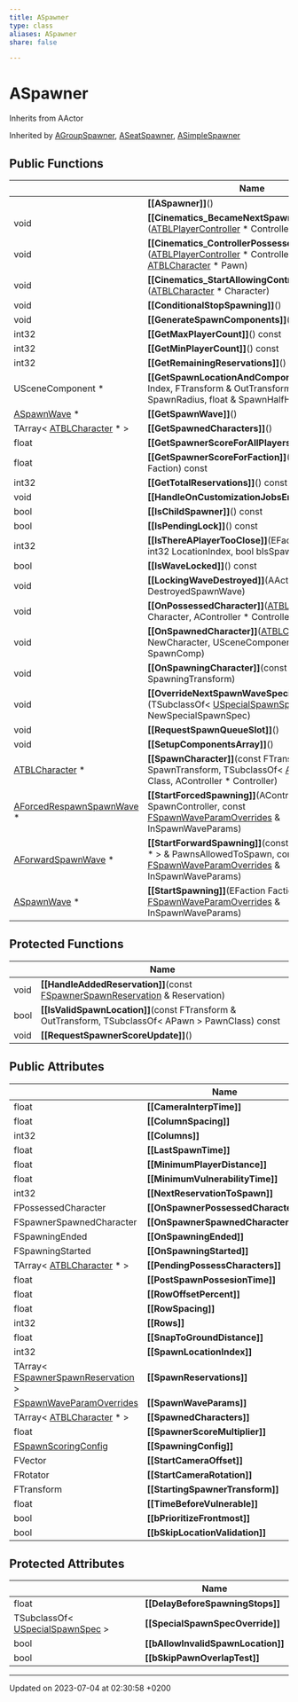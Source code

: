 ```yaml
---
title: ASpawner
type: class
aliases: ASpawner
share: false

---
```


# ASpawner





Inherits from AActor

Inherited by [AGroupSpawner](/docs/SDK/Source/Classes/classAGroupSpawner.md), [ASeatSpawner](/docs/SDK/Source/Classes/classASeatSpawner.md), [ASimpleSpawner](/docs/SDK/Source/Classes/classASimpleSpawner.md)

## Public Functions

|                | Name           |
| -------------- | -------------- |
| | **[[ASpawner]]**() |
| void | **[[Cinematics_BecameNextSpawner]]**([ATBLPlayerController](/docs/SDK/Source/Classes/classATBLPlayerController.md) * Controller) |
| void | **[[Cinematics_ControllerPossessedPawn]]**([ATBLPlayerController](/docs/SDK/Source/Classes/classATBLPlayerController.md) * Controller, [ATBLCharacter](/docs/SDK/Source/Classes/classATBLCharacter.md) * Pawn) |
| void | **[[Cinematics_StartAllowingControl]]**([ATBLCharacter](/docs/SDK/Source/Classes/classATBLCharacter.md) * Character) |
| void | **[[ConditionalStopSpawning]]**() |
| void | **[[GenerateSpawnComponents]]**() |
| int32 | **[[GetMaxPlayerCount]]**() const |
| int32 | **[[GetMinPlayerCount]]**() const |
| int32 | **[[GetRemainingReservations]]**() const |
| USceneComponent * | **[[GetSpawnLocationAndComponent]]**(int32 Index, FTransform & OutTransform, float & SpawnRadius, float & SpawnHalfHeight) const |
| [ASpawnWave](/docs/SDK/Source/Classes/classASpawnWave.md) * | **[[GetSpawnWave]]**() |
| TArray< [ATBLCharacter](/docs/SDK/Source/Classes/classATBLCharacter.md) * > | **[[GetSpawnedCharacters]]**() |
| float | **[[GetSpawnerScoreForAllPlayers]]**() const |
| float | **[[GetSpawnerScoreForFaction]]**(EFaction Faction) const |
| int32 | **[[GetTotalReservations]]**() const |
| void | **[[HandleOnCustomizationJobsEmptied]]**() |
| bool | **[[IsChildSpawner]]**() const |
| bool | **[[IsPendingLock]]**() const |
| int32 | **[[IsThereAPlayerTooClose]]**(EFaction Faction, int32 LocationIndex, bool bIsSpawningIn) const |
| bool | **[[IsWaveLocked]]**() const |
| void | **[[LockingWaveDestroyed]]**(AActor * DestroyedSpawnWave) |
| void | **[[OnPossessedCharacter]]**([ATBLCharacter](/docs/SDK/Source/Classes/classATBLCharacter.md) * Character, AController * Controller) |
| void | **[[OnSpawnedCharacter]]**([ATBLCharacter](/docs/SDK/Source/Classes/classATBLCharacter.md) * NewCharacter, USceneComponent * SpawnComp) |
| void | **[[OnSpawningCharacter]]**(const FTransform & SpawningTransform) |
| void | **[[OverrideNextSpawnWaveSpecialSpawnSpec]]**(TSubclassOf< [USpecialSpawnSpec](/docs/SDK/Source/Classes/classUSpecialSpawnSpec.md) > NewSpecialSpawnSpec) |
| void | **[[RequestSpawnQueueSlot]]**() |
| void | **[[SetupComponentsArray]]**() |
| [ATBLCharacter](/docs/SDK/Source/Classes/classATBLCharacter.md) * | **[[SpawnCharacter]]**(const FTransform & SpawnTransform, TSubclassOf< [ATBLCharacter](/docs/SDK/Source/Classes/classATBLCharacter.md) > Class, AController * Controller) |
| [AForcedRespawnSpawnWave](/docs/SDK/Source/Classes/classAForcedRespawnSpawnWave.md) * | **[[StartForcedSpawning]]**(AController * SpawnController, const [FSpawnWaveParamOverrides](/docs/SDK/Source/Classes/structFSpawnWaveParamOverrides.md) & InSpawnWaveParams) |
| [AForwardSpawnWave](/docs/SDK/Source/Classes/classAForwardSpawnWave.md) * | **[[StartForwardSpawning]]**(const TArray< APawn * > & PawnsAllowedToSpawn, const [FSpawnWaveParamOverrides](/docs/SDK/Source/Classes/structFSpawnWaveParamOverrides.md) & InSpawnWaveParams) |
| [ASpawnWave](/docs/SDK/Source/Classes/classASpawnWave.md) * | **[[StartSpawning]]**(EFaction Faction, const [FSpawnWaveParamOverrides](/docs/SDK/Source/Classes/structFSpawnWaveParamOverrides.md) & InSpawnWaveParams) |

## Protected Functions

|                | Name           |
| -------------- | -------------- |
| void | **[[HandleAddedReservation]]**(const [FSpawnerSpawnReservation](/docs/SDK/Source/Classes/structFSpawnerSpawnReservation.md) & Reservation) |
| bool | **[[IsValidSpawnLocation]]**(const FTransform & OutTransform, TSubclassOf< APawn > PawnClass) const |
| void | **[[RequestSpawnerScoreUpdate]]**() |

## Public Attributes

|                | Name           |
| -------------- | -------------- |
| float | **[[CameraInterpTime]]**  |
| float | **[[ColumnSpacing]]**  |
| int32 | **[[Columns]]**  |
| float | **[[LastSpawnTime]]**  |
| float | **[[MinimumPlayerDistance]]**  |
| float | **[[MinimumVulnerabilityTime]]**  |
| int32 | **[[NextReservationToSpawn]]**  |
| FPossessedCharacter | **[[OnSpawnerPossessedCharacter]]**  |
| FSpawnerSpawnedCharacter | **[[OnSpawnerSpawnedCharacter]]**  |
| FSpawningEnded | **[[OnSpawningEnded]]**  |
| FSpawningStarted | **[[OnSpawningStarted]]**  |
| TArray< [ATBLCharacter](/docs/SDK/Source/Classes/classATBLCharacter.md) * > | **[[PendingPossessCharacters]]**  |
| float | **[[PostSpawnPossesionTime]]**  |
| float | **[[RowOffsetPercent]]**  |
| float | **[[RowSpacing]]**  |
| int32 | **[[Rows]]**  |
| float | **[[SnapToGroundDistance]]**  |
| int32 | **[[SpawnLocationIndex]]**  |
| TArray< [FSpawnerSpawnReservation](/docs/SDK/Source/Classes/structFSpawnerSpawnReservation.md) > | **[[SpawnReservations]]**  |
| [FSpawnWaveParamOverrides](/docs/SDK/Source/Classes/structFSpawnWaveParamOverrides.md) | **[[SpawnWaveParams]]**  |
| TArray< [ATBLCharacter](/docs/SDK/Source/Classes/classATBLCharacter.md) * > | **[[SpawnedCharacters]]**  |
| float | **[[SpawnerScoreMultiplier]]**  |
| [FSpawnScoringConfig](/docs/SDK/Source/Classes/structFSpawnScoringConfig.md) | **[[SpawningConfig]]**  |
| FVector | **[[StartCameraOffset]]**  |
| FRotator | **[[StartCameraRotation]]**  |
| FTransform | **[[StartingSpawnerTransform]]**  |
| float | **[[TimeBeforeVulnerable]]**  |
| bool | **[[bPrioritizeFrontmost]]**  |
| bool | **[[bSkipLocationValidation]]**  |

## Protected Attributes

|                | Name           |
| -------------- | -------------- |
| float | **[[DelayBeforeSpawningStops]]**  |
| TSubclassOf< [USpecialSpawnSpec](/docs/SDK/Source/Classes/classUSpecialSpawnSpec.md) > | **[[SpecialSpawnSpecOverride]]**  |
| bool | **[[bAllowInvalidSpawnLocation]]**  |
| bool | **[[bSkipPawnOverlapTest]]**  |

-------------------------------

Updated on 2023-07-04 at 02:30:58 +0200